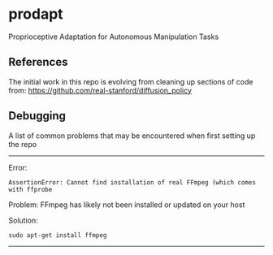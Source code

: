 # prodapt
Proprioceptive Adaptation for Autonomous Manipulation Tasks

## References
The initial work in this repo is evolving from cleaning up sections of code from: https://github.com/real-stanford/diffusion_policy

## Debugging
A list of common problems that may be encountered when first setting up the repo

---
Error: 
```
AssertionError: Cannot find installation of real FFmpeg (which comes with ffprobe
```
Problem:
FFmpeg has likely not been installed or updated on your host

Solution:
```
sudo apt-get install ffmpeg
```
---
